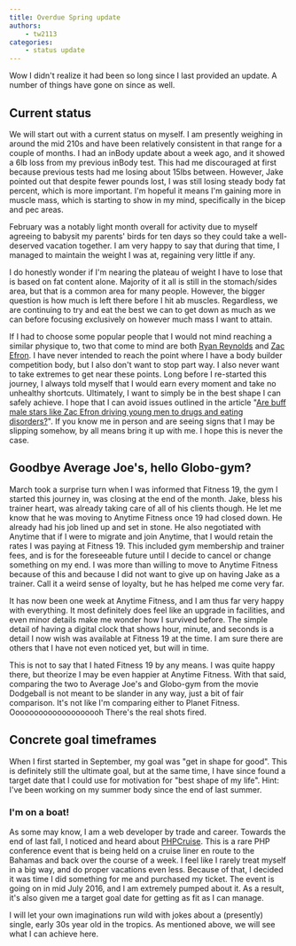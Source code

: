 ```yaml
---
title: Overdue Spring update
authors:
    - tw2113
categories:
    - status update
---
```


Wow I didn't realize it had been so long since I last provided an update. A number of things have gone on since as well.

## Current status

We will start out with a current status on myself. I am presently weighing in around the mid 210s and have been relatively consistent in that range for a couple of months. I had an inBody update about a week ago, and it showed a 6lb loss from my previous inBody test. This had me discouraged at first because previous tests had me losing about 15lbs between. However, Jake pointed out that despite fewer pounds lost, I was still losing steady body fat percent, which is more important. I'm hopeful it means I'm gaining more in muscle mass, which is starting to show in my mind, specifically in the bicep and pec areas.

February was a notably light month overall for activity due to myself agreeing to babysit my parents' birds for ten days so they could take a well-deserved vacation together. I am very happy to say that during that time, I managed to maintain the weight I was at, regaining very little if any.

I do honestly wonder if I'm nearing the plateau of weight I have to lose that is based on fat content alone. Majority of it all is still in the stomach/sides area, but that is a common area for many people. However, the bigger question is how much is left there before I hit ab muscles. Regardless, we are continuing to try and eat the best we can to get down as much as we can before focusing exclusively on however much mass I want to attain.

If I had to choose some popular people that I would not mind reaching a similar physique to, two that come to mind are both [Ryan Reynolds](https://healthhabits.files.wordpress.com/2009/09/ryan-reynolds-muscle-beard.jpg) and [Zac Efron](http://i3.irishmirror.ie/incoming/article7542384.ece/ALTERNATES/s615/PAY-PROD-Zac-Efron.jpg). I have never intended to reach the point where I have a body builder competition body, but I also don't want to stop part way. I also never want to take extremes to get near these points. Long before I re-started this journey, I always told myself that I would earn every moment and take no unhealthy shortcuts. Ultimately, I want to simply be in the best shape I can safely achieve. I hope that I can avoid issues outlined in the article "[Are buff male stars like Zac Efron driving young men to drugs and eating disorders?](http://www.irishmirror.ie/showbiz/celebrity-news/buff-male-stars-like-zac-7542391)". If you know me in person and are seeing signs that I may be slipping somehow, by all means bring it up with me. I hope this is never the case.

## Goodbye Average Joe's, hello Globo-gym?

March took a surprise turn when I was informed that Fitness 19, the gym I started this journey in, was closing at the end of the month. Jake, bless his trainer heart, was already taking care of all of his clients though. He let me know that he was moving to Anytime Fitness once 19 had closed down. He already had his job lined up and set in stone. He also negotiated with Anytime that if I were to migrate and join Anytime, that I would retain the rates I was paying at Fitness 19. This included gym membership and trainer fees, and is for the foreseeable future until I decide to cancel or change something on my end. I was more than willing to move to Anytime Fitness because of this and because I did not want to give up on having Jake as a trainer. Call it a weird sense of loyalty, but he has helped me come very far.

It has now been one week at Anytime Fitness, and I am thus far very happy with everything. It most definitely does feel like an upgrade in facilities, and even minor details make me wonder how I survived before. The simple detail of having a digital clock that shows hour, minute, and seconds is a detail I now wish was available at Fitness 19 at the time. I am sure there are others that I have not even noticed yet, but will in time.

This is not to say that I hated Fitness 19 by any means. I was quite happy there, but theorize I may be even happier at Anytime Fitness. With that said, comparing the two to Average Joe's and Globo-gym from the movie Dodgeball is not meant to be slander in any way, just a bit of fair comparison. It's not like I'm comparing either to Planet Fitness. Oooooooooooooooooooh There's the real shots fired.

## Concrete goal timeframes

When I first started in September, my goal was "get in shape for good". This is definitely still the ultimate goal, but at the same time, I have since found a target date that I could use for motivation for "best shape of my life". Hint: I've been working on my summer body since the end of last summer.

### I'm on a boat!

As some may know, I am a web developer by trade and career. Towards the end of last fall, I noticed and heard about [PHPCruise](http://cruise.phparch.com/). This is a rare PHP conference event that is being held on a cruise liner en route to the Bahamas and back over the course of a week. I feel like I rarely treat myself in a big way, and do proper vacations even less. Because of that, I decided it was time I did something for me and purchased my ticket. The event is going on in mid July 2016, and I am extremely pumped about it. As a result, it's also given me a target goal date for getting as fit as I can manage.

I will let your own imaginations run wild with jokes about a (presently) single, early 30s year old in the tropics. As mentioned above, we will see what I can achieve here. 